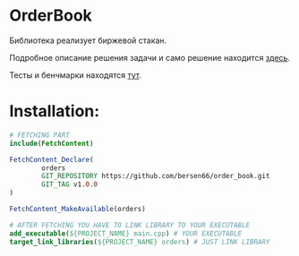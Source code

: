 # OrderBook

Библиотека реализует биржевой стакан.

Подробное описание решения задачи и само решение находится [здесь](https://github.com/bersen66/order_book/tree/main/lib). 

Тесты и бенчмарки находятся [тут](https://github.com/bersen66/order_book/tree/main/tests).

# Installation:

```CMake
# FETCHING PART
include(FetchContent)

FetchContent_Declare(
        orders
        GIT_REPOSITORY https://github.com/bersen66/order_book.git
        GIT_TAG v1.0.0
)

FetchContent_MakeAvailable(orders)

# AFTER FETCHING YOU HAVE TO LINK LIBRARY TO YOUR EXECUTABLE
add_executable(${PROJECT_NAME} main.cpp) # YOUR EXECUTABLE
target_link_libraries(${PROJECT_NAME} orders) # JUST LINK LIBRARY
```